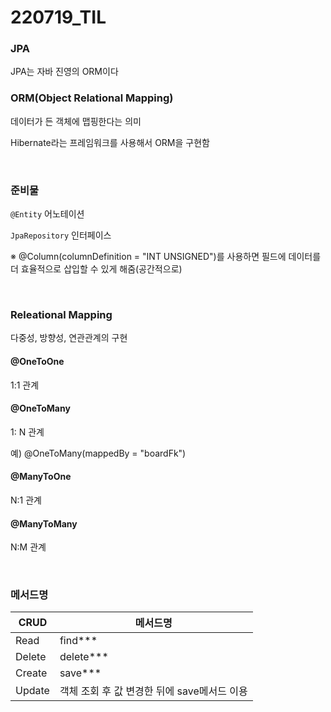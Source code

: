 # 220719_TIL

### JPA

JPA는 자바 진영의 ORM이다

### ORM(Object Relational Mapping)

데이터가 든 객체에 맵핑한다는 의미

Hibernate라는 프레임워크를 사용해서 ORM을 구현함

<br>

### 준비물

`@Entity` 어노테이션

`JpaRepository` 인터페이스

※ @Column(columnDefinition = "INT UNSIGNED")를 사용하면 필드에 데이터를 더 효율적으로 삽입할 수 있게 해줌(공간적으로)

<br>

### Releational Mapping

다중성, 방향성, 연관관계의 구현

#### @OneToOne

1:1 관계

#### @OneToMany

1: N 관계

예) @OneToMany(mappedBy = "boardFk")

#### @ManyToOne

N:1 관계

#### @ManyToMany

N:M 관계

<br>

### 메서드명

| CRUD   | 메서드명                                    |
| ------ | ------------------------------------------- |
| Read   | find***                                     |
| Delete | delete***                                   |
| Create | save***                                     |
| Update | 객체 조회 후 값 변경한 뒤에 save메서드 이용 |



